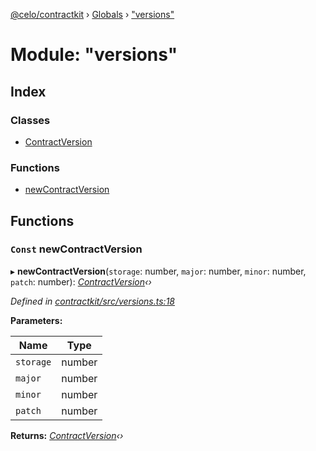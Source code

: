 [@celo/contractkit](../README.md) › [Globals](../globals.md) › ["versions"](_versions_.md)

# Module: "versions"

## Index

### Classes

* [ContractVersion](../classes/_versions_.contractversion.md)

### Functions

* [newContractVersion](_versions_.md#const-newcontractversion)

## Functions

### `Const` newContractVersion

▸ **newContractVersion**(`storage`: number, `major`: number, `minor`: number, `patch`: number): *[ContractVersion](../classes/_versions_.contractversion.md)‹›*

*Defined in [contractkit/src/versions.ts:18](https://github.com/celo-org/celo-monorepo/blob/master/packages/sdk/contractkit/src/versions.ts#L18)*

**Parameters:**

Name | Type |
------ | ------ |
`storage` | number |
`major` | number |
`minor` | number |
`patch` | number |

**Returns:** *[ContractVersion](../classes/_versions_.contractversion.md)‹›*
